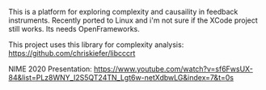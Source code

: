 This is a platform for exploring complexity and causaility in feedback instruments.  Recently ported to Linux and i'm not sure if the XCode project still works. Its needs OpenFrameworks.

This project uses this library for complexity analysis: https://github.com/chriskiefer/libcccrt

NIME 2020 Presentation: https://www.youtube.com/watch?v=sf6FwsUX-84&list=PLz8WNY_I2S5QT24TN_Lgt6w-netXdbwLG&index=7&t=0s


